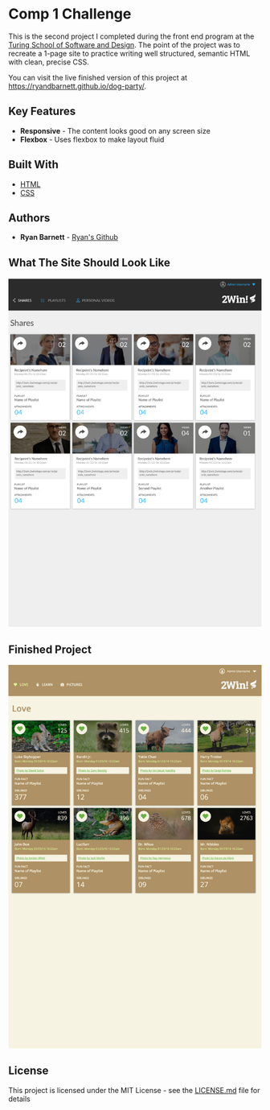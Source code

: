 # Comp 1 Challenge

This is the second project I completed during the front end program at the [Turing School of Software and Design](https://https://turing.io/). The point of the project was to recreate a 1-page site to practice writing well structured, semantic HTML with clean, precise CSS.

You can visit the live finished version of this project at https://ryandbarnett.github.io/dog-party/.

## Key Features

* **Responsive** - The content looks good on any screen size
* **Flexbox** - Uses flexbox to make layout fluid


## Built With

* [HTML](https://developer.mozilla.org/en-US/docs/Web/Guide/HTML/HTML5)
* [CSS](https://developer.mozilla.org/en-US/docs/Web/CSS)

## Authors

* **Ryan Barnett** - [Ryan's Github](http://github.com/RyanDBarnett)

## What The Site Should Look Like

![website comp](images/comp-1.png)

## Finished Project

![ryans website](images/rb-comp-1.png)

## License

This project is licensed under the MIT License - see the [LICENSE.md](LICENSE.md) file for details
